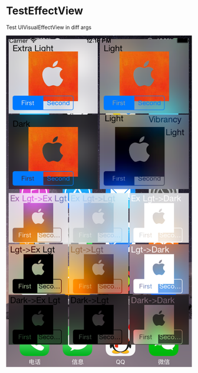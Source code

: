 # TestEffectView
Test UIVisualEffectView in diff args

![TestEffectView](ScreenShot.png "RuntimeBrowser iPhone")
